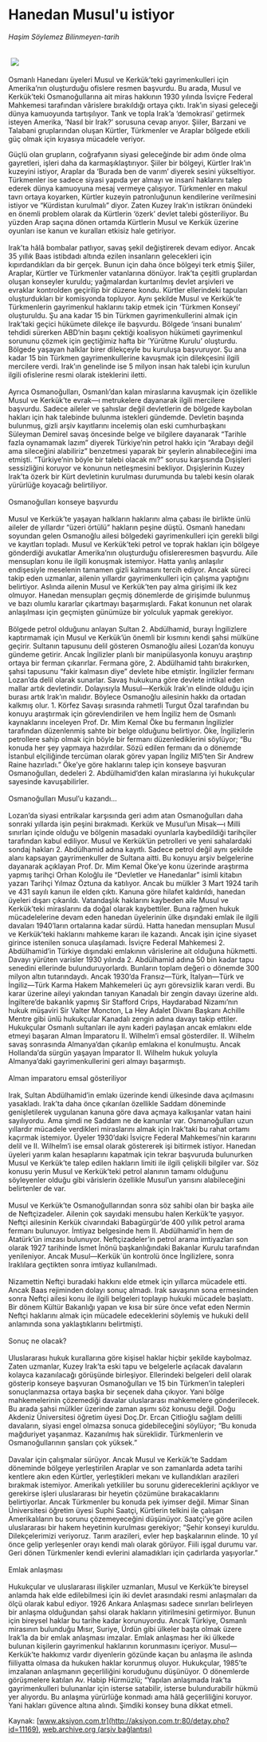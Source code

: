 # Hanedan Musul'u istiyor

*Haşim Söylemez Bilinmeyen-tarih*

<div>
 <font>
  <img border="0" height="1" src="/web/20041106130130im_/http://aksiyon.com.tr/images/blank.gif"/>
 </font>
 <font class="content">
  <p>
   <img border="0" hspace="5" src="http://web.archive.org/web/20041106130130im_/http://www.aksiyon.com.tr/resim/480/50.jpg" vspace="5"/>
  </p>
 </font>
 <font class="content">
  Osmanlı Hanedanı üyeleri Musul ve Kerkük’teki gayrimenkulleri için Amerika’nın oluşturduğu ofislere resmen başvurdu. Bu arada, Musul ve Kerkük’teki Osmanoğullarına ait miras hakkının 1930 yılında İsviçre Federal Mahkemesi tarafından vârislere bırakıldığı ortaya çıktı. Irak’ın siyasi geleceği dünya kamuoyunda tartışılıyor. Tank ve topla Irak’a ‘demokrasi’ getirmek isteyen Amerika, ‘Nasıl bir Irak?’ sorusuna cevap arıyor. Şiiler, Barzani ve Talabani gruplarından oluşan Kürtler, Türkmenler ve Araplar bölgede etkili güç olmak için kıyasıya mücadele veriyor.
 </font>
 <p>
  <font class="content">
   Güçlü olan grupların, coğrafyanın siyasi geleceğinde bir adım önde olma gayretleri, işleri daha da karmaşıklaştırıyor. Şiiler bir bölgeyi, Kürtler Irak’ın kuzeyini istiyor, Araplar da ‘Burada ben de varım’ diyerek sesini yükseltiyor. Türkmenler ise sadece siyasi yapıda yer almayı ve insanî haklarını talep ederek dünya kamuoyuna mesaj vermeye çalışıyor. Türkmenler en makul tavrı ortaya koyarken, Kürtler kuzeyin patronluğunun kendilerine verilmesini istiyor ve “Kürdistan kurulmalı” diyor. Zaten Kuzey Irak’ın istikrarı önündeki en önemli problem olarak da Kürtlerin ‘özerk’ devlet talebi gösteriliyor. Bu yüzden Arap saçına dönen ortamda Kürtlerin Musul ve Kerkük üzerine oyunları ise kanun ve kuralları etkisiz hale getiriyor.
   <br/>
   <br/>
   Irak’ta hâlâ bombalar patlıyor, savaş şekil değiştirerek devam ediyor. Ancak 35 yıllık Baas istibdadı altında ezilen insanların gelecekleri için kıpırdandıkları da bir gerçek. Bunun için daha önce bölgeyi terk etmiş Şiiler, Araplar, Kürtler ve Türkmenler vatanlarına dönüyor. Irak’ta çeşitli gruplardan oluşan konseyler kuruldu; yağmalardan kurtarılmış devlet arşivleri ve evraklar kontrolden geçirilip bir düzene kondu. Kürtler ellerindeki tapuları oluşturdukları bir komisyonda topluyor. Aynı şekilde Musul ve Kerkük’te Türkmenlerin gayrimenkul haklarını takip etmek için ‘Türkmen Konseyi’ oluşturuldu. Şu ana kadar 15 bin Türkmen gayrimenkullerini almak için Irak’taki geçici hükümete dilekçe ile başvurdu. Bölgede ‘insani bunalım’ tehdidi sürerken ABD’nin başını çektiği koalisyon hükümeti gayrimenkul sorununu çözmek için geçtiğimiz hafta bir ‘Yürütme Kurulu’ oluşturdu. Bölgede yaşayan halklar birer dilekçeyle bu kuruluşa başvuruyor. Şu ana kadar 15 bin Türkmen gayrimenkullerine kavuşmak için dilekçesini ilgili mercilere verdi. Irak’ın genelinde ise 5 milyon insan hak talebi için kurulun ilgili ofislerine resmi olarak isteklerini iletti.
   <br/>
   <br/>
   Ayrıca Osmanoğulları, Osmanlı’dan kalan miraslarına kavuşmak için özellikle Musul ve Kerkük’te evrak—ı metrukelere dayanarak ilgili mercilere başvurdu. Sadece aileler ve şahıslar değil devletlerin de bölgede kaybolan hakları için hak talebinde bulunma istekleri gündemde. Devletin başında bulunmuş, gizli arşiv kayıtlarını incelemiş olan eski cumhurbaşkanı Süleyman Demirel savaş öncesinde belge ve bilgilere dayanarak “Tarihle fazla oynamamak lazım” diyerek Türkiye’nin petrol hakkı için “Arabayı değil ama sileceğini alabiliriz” benzetmesi yaparak bir şeylerin alınabileceğini ima etmişti. “Türkiye’nin böyle bir talebi olacak mı?” sorusu karşısında Dışişleri sessizliğini koruyor ve konunun netleşmesini bekliyor. Dışişlerinin Kuzey Irak’ta özerk bir Kürt devletinin kurulması durumunda bu talebi kesin olarak yürürlüğe koyacağı belirtiliyor.
   <br/>
   <br/>
   Osmanoğulları konseye başvurdu
   <br/>
   <br/>
   Musul ve Kerkük’te yaşayan halkların haklarını alma çabası ile birlikte ünlü aileler de yıllardır “üzeri örtülü” hakların peşine düştü. Osmanlı hanedanı soyundan gelen Osmanoğlu ailesi bölgedeki gayrimenkulleri için gerekli bilgi ve kayıtları topladı. Musul ve Kerkük’teki petrol ve toprak hakları için bölgeye gönderdiği avukatlar Amerika’nın oluşturduğu ofislereresmen başvurdu. Aile mensupları konu ile ilgili konuşmak istemiyor. Hatta yanlış anlaşılır endişesiyle meselenin tamamen gizli kalmasını tercih ediyor. Ancak süreci takip eden uzmanlar, ailenin yıllardır gayrimenkulleri için çalışma yaptığını belirtiyor. Aslında ailenin Musul ve Kerkük’ten pay alma girişimi ilk kez olmuyor. Hanedan mensupları geçmiş dönemlerde de girişimde bulunmuş ve bazı olumlu kararlar çıkartmayı başarmışlardı. Fakat konunun net olarak anlaşılması için geçmişten günümüze bir yolculuk yapmak gerekiyor.
   <br/>
   <br/>
   Bölgede petrol olduğunu anlayan Sultan 2. Abdülhamid, burayı İngilizlere kaptırmamak için Musul ve Kerkük’ün önemli bir kısmını kendi şahsi mülküne geçirir. Sultanın tapusunu delil gösteren Osmanoğlu ailesi Lozan’da konuyu gündeme getirir. Ancak İngilizler planlı bir manipülasyonla konuyu araştırıp ortaya bir ferman çıkarırlar. Fermana göre, 2. Abdülhamid tahtı bırakırken, şahsi tapusunu “fakir kalmasın diye” devlete hibe etmiştir. İngilizler fermanı Lozan’da delil olarak sunarlar. Savaş hukukuna göre devlete intikal eden mallar artık devletindir. Dolayısıyla Musul—Kerkük Irak’ın elinde olduğu için burası artık Irak’ın malıdır. Böylece Osmanoğlu ailesinin hakkı da ortadan kalkmış olur. 1. Körfez Savaşı sırasında rahmetli Turgut Özal tarafından bu konuyu araştırmak için görevlendirilen ve hem İngiliz hem de Osmanlı kaynaklarını inceleyen Prof. Dr. Mim Kemal Öke bu fermanın İngilizler tarafından düzenlenmiş sahte bir belge olduğunu belirtiyor. Öke, İngilizlerin petrollere sahip olmak için böyle bir fermanı düzenlediklerini söylüyor; “Bu konuda her şey yapmaya hazırdılar. Sözü edilen fermanı da o dönemde İstanbul elçiliğinde tercüman olarak görev yapan İngiliz MI5’ten Sir Andrew Raine hazırladı.” Öke’ye göre haklarını talep için konseye başvuran Osmanoğulları, dedeleri 2. Abdülhamid’den kalan miraslarına iyi hukukçular sayesinde kavuşabilirler.
   <br/>
   <br/>
   Osmanoğulları Musul’u kazandı...
   <br/>
   <br/>
   Lozan’da siyasi entrikalar karşısında geri adım atan Osmanoğulları daha sonraki yıllarda işin peşini bırakmadı. Kerkük ve Musul’un Misak—ı Milli sınırları içinde olduğu ve bölgenin masadaki oyunlarla kaybedildiği tarihçiler tarafından kabul ediliyor. Musul ve Kerkük’ün petrolleri ve yeni sahalardaki sondaj hakları 2. Abdülhamid adına kayıtlı. Sadece petrol değil aynı şekilde alanı kapsayan gayrimenkuller de Sultana aitti. Bu konuyu arşiv belgelerine dayanarak açıklayan Prof. Dr. Mim Kemal Öke’ye konu üzerinde araştırma yapmış tarihçi Orhan Koloğlu ile “Devletler ve Hanedanlar” isimli kitabın yazarı Tarihçi Yılmaz Öztuna da katılıyor. Ancak bu mülkler 3 Mart 1924 tarih ve 431 sayılı kanun ile elden çıktı. Kanuna göre hilafet kaldırıldı, hanedan üyeleri dışarı çıkarıldı. Vatandaşlık haklarını kaybeden aile Musul ve Kerkük’teki miraslarını da doğal olarak kaybettiler. Buna rağmen hukuk mücadelelerine devam eden hanedan üyelerinin ülke dışındaki emlak ile ilgili davaları 1940’ların ortalarına kadar sürdü. Hatta hanedan mensupları Musul ve Kerkük’teki haklarını mahkeme kararı ile kazandı. Ancak işin içine siyaset girince istenilen sonuca ulaşılamadı. İsviçre Federal Mahkemesi 2. Abdülhamid’in Türkiye dışındaki emlakının vârislerine ait olduğuna hükmetti. Davayı yürüten varisler 1930 yılında 2. Abdülhamid adına 50 bin kadar tapu senedini ellerinde bulunduruyorlardı. Bunların toplam değeri o dönemde 300 milyon altın tutarındaydı. Ancak 1930’da Fransız—Türk, İtalyan—Türk ve İngiliz—Türk Karma Hakem Mahkemeleri üç ayrı görevsizlik kararı verdi. Bu karar üzerine aileyi yakından tanıyan Kanadalı bir zengin davayı üzerine aldı. İngiltere’de bakanlık yapmış Sir Stafford Crips, Haydarabad Nizamı’nın hukuk müşaviri Sir Valter Moncton, La Hey Adalet Divanı Başkanı Achille Mentre gibi ünlü hukukçular Kanadalı zengin adına davayı takip ettiler. Hukukçular Osmanlı sultanları ile aynı kaderi paylaşan ancak emlakını elde etmeyi başaran Alman İmparatoru II. Wilhelm’i emsal gösterdiler. II. Wilhelm savaş sonrasında Almanya’dan çıkarılıp emlakına el konulmuştu. Ancak Hollanda’da sürgün yaşayan İmparator II. Wilhelm hukuk yoluyla Almanya’daki gayrimenkullerini geri almayı başarmıştı.
   <br/>
   <br/>
   Alman imparatoru emsal gösteriliyor
   <br/>
   <br/>
   Irak, Sultan Abdülhamid’in emlakı üzerinde kendi ülkesinde dava açılmasını yasakladı. Irak’ta daha önce çıkarılan özellikle Saddam döneminde genişletilerek uygulanan kanuna göre dava açmaya kalkışanlar vatan haini sayılıyordu. Ama şimdi ne Saddam ne de kanunlar var. Osmanoğulları uzun yıllardır mücadele verdikleri miraslarını almak için Irak’taki bu rahat ortamı kaçırmak istemiyor. Üyeler 1930’daki İsviçre Federal Mahkemesi’nin kararını delil ve II. Wilhelm’i ise emsal olarak göstererek işi bitirmek istiyor. Hanedan üyeleri yarım kalan hesaplarını kapatmak için tekrar başvuruda bulunurken Musul ve Kerkük’te talep edilen hakların limiti ile ilgili çelişkili bilgiler var. Söz konusu yerin Musul ve Kerkük’teki petrol alanının tamamı olduğunu söyleyenler olduğu gibi vârislerin özellikle Musul’un yarısını alabileceğini belirtenler de var.
   <br/>
   <br/>
   Musul ve Kerkük’te Osmanoğullarından sonra söz sahibi olan bir başka aile de Neftçizadeler. Ailenin çok sayıdaki mensubu halen Kerkük’te yaşıyor. Neftçi ailesinin Kerkük civarındaki Babagürgür’de 400 yıllık petrol arama fermanı bulunuyor. İmtiyaz belgesinde hem II. Abdülhamid’in hem de Atatürk’ün imzası bulunuyor. Neftçizadeler’in petrol arama imtiyazları son olarak 1927 tarihinde İsmet İnönü başkanlığındaki Bakanlar Kurulu tarafından yenileniyor. Ancak Musul—Kerkük`ün kontrolü önce İngilizlere, sonra Iraklılara geçtikten sonra imtiyaz kullanılmadı.
   <br/>
   <br/>
   Nizamettin Neftçi buradaki hakkını elde etmek için yıllarca mücadele etti. Ancak Baas rejiminden dolayı sonuç almadı. Irak savaşının sona ermesinden sonra Neftçi ailesi konu ile ilgili belgeleri toplayıp hukuki mücadele başlattı. Bir dönem Kültür Bakanlığı yapan ve kısa bir süre önce vefat eden Nermin Neftçi haklarını almak için mücadele edeceklerini söylemiş ve hukuki delil anlamında sona yaklaştıklarını belirtmişti.
   <br/>
   <br/>
   Sonuç ne olacak?
   <br/>
   <br/>
   Uluslararası hukuk kurallarına göre kişisel haklar hiçbir şekilde kaybolmaz. Zaten uzmanlar, Kuzey Irak’ta eski tapu ve belgelerle açılacak davaların kolayca kazanılacağı görüşünde birleşiyor. Ellerindeki belgeleri delil olarak gösterip konseye başvuran Osmanoğulları ve 15 bin Türkmen’in talepleri sonuçlanmazsa ortaya başka bir seçenek daha çıkıyor. Yani bölge mahkemelerinin çözemediği davalar uluslararası mahkemelere gönderilecek. Bu arada şahsi mülkler üzerinde zaman aşımı söz konusu değil. Doğu Akdeniz Üniversitesi öğretim üyesi Doç.Dr. Ercan Çitlioğlu sağlam delilli davaların, siyasi engel olmazsa sonuca gidebileceğini söylüyor; “Bu konuda mağduriyet yaşanmaz. Kazanılmış hak süreklidir. Türkmenlerin ve Osmanoğullarının şansları çok yüksek.”
   <br/>
   <br/>
   Davalar için çalışmalar sürüyor. Ancak Musul ve Kerkük’te Saddam döneminde bölgeye yerleştirilen Araplar ve son zamanlarda adeta tarihi kentlere akın eden Kürtler, yerleştikleri mekanı ve kullandıkları arazileri bırakmak istemiyor. Amerikalı yetkililer bu sorunu gidereceklerini açıklıyor ve gerekirse işleri uluslararası bir heyetin çözümüne bırakacaklarını belirtiyorlar. Ancak Türkmenler bu konuda pek iyimser değil. Mimar Sinan Üniversitesi öğretim üyesi Suphi Saatçi, Kürtlerin telkini ile çalışan Amerikalıların bu sorunu çözemeyeceğini düşünüyor. Saatçi’ye göre acilen uluslararası bir hakem heyetinin kurulması gerekiyor; “Şehir konseyi kuruldu. Dilekçelerimizi veriyoruz. Tarım arazileri, evler hep başkalarının elinde. 10 yıl önce gelip yerleşenler orayı kendi malı olarak görüyor. Fiili işgal durumu var. Geri dönen Türkmenler kendi evlerini alamadıkları için çadırlarda yaşıyorlar.”
   <br/>
   <br/>
   Emlak anlaşması
   <br/>
   <br/>
   Hukukçular ve uluslararası ilişkiler uzmanları, Musul ve Kerkük’te bireysel anlamda hak elde edilebilmesi için iki devlet arasındaki resmi anlaşmaları da ölçü olarak kabul ediyor. 1926 Ankara Anlaşması sadece sınırları belirleyen bir anlaşma olduğundan şahsi olarak hakların yitirilmesini getirmiyor. Bunun için bireysel haklar bu tarihe kadar korunuyordu. Ancak Türkiye, Osmanlı mirasının bulunduğu Mısır, Suriye, Ürdün gibi ülkeler başta olmak üzere Irak’la da bir emlak anlaşması imzalar. Emlak anlaşması her iki ülkede bulunan kişilerin gayrimenkul haklarının korunmasını içeriyor. Musul—Kerkük’te hakkımız vardır diyenlerin gözünde kaçan bu anlaşma ile aslında fiiliyatta olmasa da hukuken haklar korunmuş oluyor. Hukukçular, 1985’te imzalanan anlaşmanın geçerliliğini koruduğunu düşünüyor. O dönemlerde görüşmelere katılan Av. Habip Hürmüzlü; “Yapılan anlaşmada Irak’ta gayrimenkulleri bulunanlar için isterse satabilir, isterse bulundurabilir hükmü yer alıyordu. Bu anlaşma yürürlüğe konmadı ama hâlâ geçerliliğini koruyor. Yani hakları güvence altına alındı. Şimdiki konsey buna dikkat etmeli.
  </font>
 </p>
</div>


Kaynak: [www.aksiyon.com.tr](http://aksiyon.com.tr:80/detay.php?id=11169), [web.archive.org (arşiv bağlantısı)](http://web.archive.org/web/20041106130130/http://aksiyon.com.tr:80/detay.php?id=11169)
